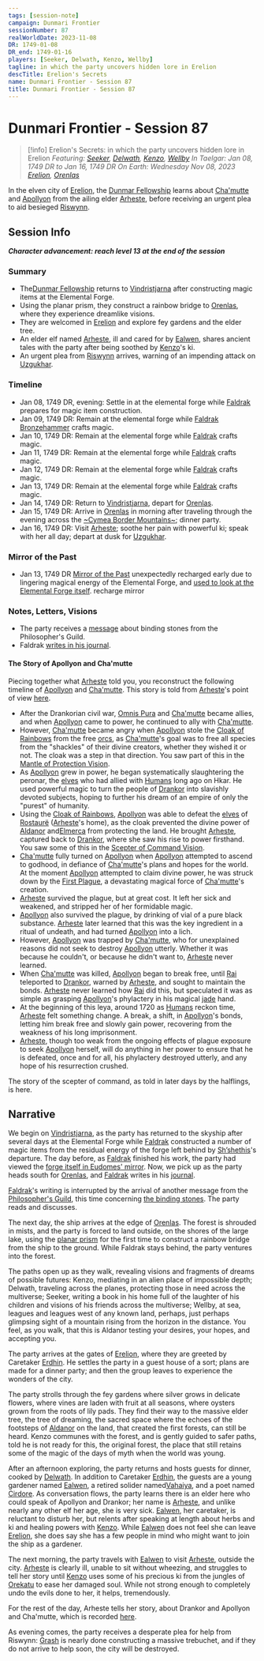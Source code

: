 ```yaml
---
tags: [session-note]
campaign: Dunmari Frontier
sessionNumber: 87
realWorldDate: 2023-11-08
DR: 1749-01-08
DR_end: 1749-01-16
players: [Seeker, Delwath, Kenzo, Wellby]
tagline: in which the party uncovers hidden lore in Erelion
descTitle: Erelion's Secrets
name: Dunmari Frontier - Session 87
title: Dunmari Frontier - Session 87
---
```

# Dunmari Frontier - Session 87

>[!info] Erelion's Secrets: in which the party uncovers hidden lore in Erelion
> *Featuring: [Seeker](<../../../people/pcs/dunmar-fellowship/seeker.md>), [Delwath](<../../../people/pcs/dunmar-fellowship/delwath.md>), [Kenzo](<../../../people/pcs/dunmar-fellowship/kenzo.md>), [Wellby](<../../../people/pcs/dunmar-fellowship/wellby.md>)*
> *In Taelgar: Jan 08, 1749 DR to Jan 16, 1749 DR*
> *On Earth: Wednesday Nov 08, 2023*
> *[Erelion](<../../../gazetteer/istaros-watershed/orenlas/erelion.md>), [Orenlas](<../../../gazetteer/istaros-watershed/orenlas/orenlas.md>)*

In the elven city of [Erelion](<../../../gazetteer/istaros-watershed/orenlas/erelion.md>), the [Dunmar Fellowship](<../../../people/pcs/dunmar-fellowship/dunmar-fellowship.md>) learns about [Cha'mutte](<../../../people/extraplanar-powers/cha-mutte.md>) and [Apollyon](<../../../people/historical-figures/drankorian-emperors/apollyon.md>) from the ailing elder [Arheste](<../../../people/elves/arheste.md>), before receiving an urgent plea to aid besieged [Riswynn](<../../../people/pcs/dunmar-fellowship/riswynn.md>).

## Session Info

***Character advancement: reach level 13 at the end of the session***
### Summary
- The[Dunmar Fellowship](<../../../people/pcs/dunmar-fellowship/dunmar-fellowship.md>) returns to [Vindristjarna](<../../../things/ships/vindristjarna.md>) after constructing magic items at the Elemental Forge.
- Using the planar prism, they construct a rainbow bridge to [Orenlas](<../../../gazetteer/istaros-watershed/orenlas/orenlas.md>), where they experience dreamlike visions.
- They are welcomed in [Erelion](<../../../gazetteer/istaros-watershed/orenlas/erelion.md>) and explore fey gardens and the elder tree.
- An elder elf named [Arheste](<../../../people/elves/arheste.md>), ill and cared for by [Ealwen](<../../../people/elves/ealwen.md>), shares ancient tales with the party after being soothed by [Kenzo](<../../../people/pcs/dunmar-fellowship/kenzo.md>)'s ki.
- An urgent plea from [Riswynn](<../../../people/pcs/dunmar-fellowship/riswynn.md>) arrives, warning of an impending attack on [Uzgukhar](<../../../gazetteer/istaros-watershed/xurkhaz/uzgukhar.md>).
### Timeline
- Jan 08, 1749 DR, evening: Settle in at the elemental forge while [Faldrak](<../../../people/dwarves/faldrak-bronzehammer.md>) prepares for magic item construction.
- Jan 09, 1749 DR: Remain at the elemental forge while [Faldrak Bronzehammer](<../../../people/dwarves/faldrak-bronzehammer.md>) crafts magic.
- Jan 10, 1749 DR: Remain at the elemental forge while [Faldrak](<../../../people/dwarves/faldrak-bronzehammer.md>) crafts magic.
- Jan 11, 1749 DR: Remain at the elemental forge while [Faldrak](<../../../people/dwarves/faldrak-bronzehammer.md>) crafts magic.
- Jan 12, 1749 DR: Remain at the elemental forge while [Faldrak](<../../../people/dwarves/faldrak-bronzehammer.md>) crafts magic.
- Jan 13, 1749 DR: Remain at the elemental forge while [Faldrak](<../../../people/dwarves/faldrak-bronzehammer.md>) crafts magic.
- Jan 14, 1749 DR: Return to [Vindristjarna](<../../../things/ships/vindristjarna.md>), depart for [Orenlas](<../../../gazetteer/istaros-watershed/orenlas/orenlas.md>).
- Jan 15, 1749 DR: Arrive in [Orenlas](<../../../gazetteer/istaros-watershed/orenlas/orenlas.md>) in morning after traveling through the evening across the [~Cymea Border Mountains~](<../../../gazetteer/western-green-sea/cymea-border-mountains.md>); dinner party.
- Jan 16, 1749 DR: Visit [Arheste](<../../../people/elves/arheste.md>); soothe her pain with powerful ki; speak with her all day; depart at dusk for [Uzgukhar](<../../../gazetteer/istaros-watershed/xurkhaz/uzgukhar.md>).
### Mirror of the Past
- Jan 13, 1749 DR [Mirror of the Past](<../treasure/mirror-of-the-past.md>) unexpectedly recharged early due to lingering magical energy of the Elemental Forge, and [used to look at the Elemental Forge itself](<../mirror-visions/elemental-forge-vision.md>). recharge mirror
### Notes, Letters, Visions
- The party receives a [message](<../letters-and-notes/philosopher-s-information-concerning-binding-stones.md>) about binding stones from the Philosopher's Guild.
- Faldrak [writes in his journal](<../letters-and-notes/faldrak-s-journal-notes.md>).
#### The Story of Apollyon and Cha'mutte

Piecing together what [Arheste](<../../../people/elves/arheste.md>) told you, you reconstruct the following timeline of [Apollyon](<../../../people/historical-figures/drankorian-emperors/apollyon.md>) and [Cha'mutte](<../../../people/extraplanar-powers/cha-mutte.md>). 
This story is told from [Arheste](<../../../people/elves/arheste.md>)'s point of view [here](<../../../people/elves/arheste.md#arhestes-story>).

- After the Drankorian civil war, [Omnis Pura](<../../../groups/drankorian-societies/omnis-pura.md>) and [Cha'mutte](<../../../people/extraplanar-powers/cha-mutte.md>) became allies, and when [Apollyon](<../../../people/historical-figures/drankorian-emperors/apollyon.md>) came to power, he continued to ally with [Cha'mutte](<../../../people/extraplanar-powers/cha-mutte.md>). 
- However, [Cha'mutte](<../../../people/extraplanar-powers/cha-mutte.md>) became angry when [Apollyon](<../../../people/historical-figures/drankorian-emperors/apollyon.md>) stole the [Cloak of Rainbows](<../../../things/artifacts-of-power/cloak-of-rainbows.md>) from the free [orcs](<../../../species/children-of-the-embodied-gods/orcs/orcs.md>), as [Cha'mutte](<../../../people/extraplanar-powers/cha-mutte.md>)'s goal was to free all species from the "shackles" of their divine creators, whether they wished it or not. The cloak was a step in that direction. You saw part of this in the [Mantle of Protection Vision](<../mirror-visions/mantle-of-protection-vision.md>). 
- As [Apollyon](<../../../people/historical-figures/drankorian-emperors/apollyon.md>) grew in power, he began systematically slaughtering the peronar, the [elves](<../../../species/children-of-the-embodied-gods/elves/elves.md>) who had allied with [Humans](<../../../species/children-of-divine-creation/humans/humans.md>) long ago on Hkar. He used powerful magic to turn the people of [Drankor](<../../../history/drankorian-era/drankorian-empire.md>) into slavishly devoted subjects, hoping to further his dream of an empire of only the "purest" of humanity. 
- Using the [Cloak of Rainbows](<../../../things/artifacts-of-power/cloak-of-rainbows.md>), [Apollyon](<../../../people/historical-figures/drankorian-emperors/apollyon.md>) was able to defeat the [elves](<../../../species/children-of-the-embodied-gods/elves/elves.md>) of [Rostaurë](<../../../history/drankorian-era/rostaure.md>) ([Arheste](<../../../people/elves/arheste.md>)'s home), as the cloak prevented the divine power of [Aldanor](<../../../cosmology/gods/embodied-gods/aldanor.md>) and[Elmerca](<../../../cosmology/gods/embodied-gods/elmerca.md>) from protecting the land. He brought [Arheste](<../../../people/elves/arheste.md>), captured back to [Drankor](<../../../history/drankorian-era/drankor.md>), where she saw his rise to power firsthand. You saw some of this in the [Scepter of Command Vision](<../mirror-visions/scepter-of-command-vision.md>). 
- [Cha'mutte](<../../../people/extraplanar-powers/cha-mutte.md>) fully turned on [Apollyon](<../../../people/historical-figures/drankorian-emperors/apollyon.md>) when [Apollyon](<../../../people/historical-figures/drankorian-emperors/apollyon.md>) attempted to ascend to godhood, in defiance of [Cha'mutte](<../../../people/extraplanar-powers/cha-mutte.md>)'s plans and hopes for the world. At the moment [Apollyon](<../../../people/historical-figures/drankorian-emperors/apollyon.md>) attempted to claim divine power, he was struck down by the [First Plague](<../../../events/1000s/1059/first-plague.md>), a devastating magical force of [Cha'mutte](<../../../people/extraplanar-powers/cha-mutte.md>)'s creation. 
- [Arheste](<../../../people/elves/arheste.md>) survived the plague, but at great cost. It left her sick and weakened, and stripped her of her formidable magic.
- [Apollyon](<../../../people/historical-figures/drankorian-emperors/apollyon.md>) also survived the plague, by drinking of vial of a pure black substance. [Arheste](<../../../people/elves/arheste.md>) later learned that this was the key ingredient in a ritual of undeath, and had turned [Apollyon](<../../../people/historical-figures/drankorian-emperors/apollyon.md>) into a lich.
- However, [Apollyon](<../../../people/historical-figures/drankorian-emperors/apollyon.md>) was trapped by [Cha'mutte](<../../../people/extraplanar-powers/cha-mutte.md>), who for unexplained reasons did not seek to destroy [Apollyon](<../../../people/historical-figures/drankorian-emperors/apollyon.md>) utterly. Whether it was because he couldn't, or because he didn't want to, [Arheste](<../../../people/elves/arheste.md>) never learned. 
- When [Cha'mutte](<../../../people/extraplanar-powers/cha-mutte.md>) was killed, [Apollyon](<../../../people/historical-figures/drankorian-emperors/apollyon.md>) began to break free, until [Rai](<../../../people/pcs/great-war/rai.md>) teleported to [Drankor](<../../../history/drankorian-era/drankor.md>), warned by [Arheste](<../../../people/elves/arheste.md>), and sought to maintain the bonds. [Arheste](<../../../people/elves/arheste.md>) never learned how [Rai](<../../../people/pcs/great-war/rai.md>) did this, but speculated it was as simple as grasping [Apollyon](<../../../people/historical-figures/drankorian-emperors/apollyon.md>)'s phylactery in his magical [jade](<../treasure/jade-piece-of-rai-s-hand.md>) hand. 
- At the beginning of this leya, around 1720 as [Humans](<../../../species/children-of-divine-creation/humans/humans.md>) reckon time, [Arheste](<../../../people/elves/arheste.md>) felt something change. A break, a shift, in [Apollyon](<../../../people/historical-figures/drankorian-emperors/apollyon.md>)'s bonds, letting him break free and slowly gain power, recovering from the weakness of his long imprisonment. 
- [Arheste](<../../../people/elves/arheste.md>), though too weak from the ongoing effects of plague exposure to seek [Apollyon](<../../../people/historical-figures/drankorian-emperors/apollyon.md>) herself, will do anything in her power to ensure that he is defeated, once and for all, his phylactery destroyed utterly, and any hope of his resurrection crushed. 

The story of the scepter of command, as told in later days by the halflings, is here.

## Narrative
We begin on [Vindristjarna](<../../../things/ships/vindristjarna.md>), as the party has returned to the skyship after several days at the Elemental Forge while [Faldrak](<../../../people/dwarves/faldrak-bronzehammer.md>) constructed a number of magic items from the residual energy of the forge left behind by [Sh’shethis](<../../../people/extraplanar-powers/shshethis.md>)'s departure. The day before, as [Faldrak](<../../../people/dwarves/faldrak-bronzehammer.md>) finished his work, the party had viewed the [forge itself in Eudomes' mirror](<../mirror-visions/elemental-forge-vision.md>). Now, we pick up as the party heads south for [Orenlas](<../../../gazetteer/istaros-watershed/orenlas/orenlas.md>), and [Faldrak](<../../../people/dwarves/faldrak-bronzehammer.md>) writes in his [journal](<../letters-and-notes/faldrak-s-journal-notes.md>).

[Faldrak](<../../../people/dwarves/faldrak-bronzehammer.md>)'s writing is interrupted by the arrival of another message from the [Philosopher's Guild](<../../../groups/tollen-guilds/ancient-and-honorable-guild-of-philosophers.md>), this time concerning [the binding stones](<../letters-and-notes/philosopher-s-information-concerning-binding-stones.md>). The party reads and discusses. 

The next day, the ship arrives at the edge of [Orenlas](<../../../gazetteer/istaros-watershed/orenlas/orenlas.md>). The forest is shrouded in mists, and the party is forced to land outside, on the shores of the large lake, using the [planar prism](<../../../things/ships/vindristjarna.md#planar-prism>) for the first time to construct a rainbow bridge from the ship to the ground. While Faldrak stays behind, the party ventures into the forest.

The paths open up as they walk, revealing visions and fragments of dreams of possible futures: Kenzo, mediating in an alien place of impossible depth; Delwath, traveling across the planes, protecting those in need across the multiverse; Seeker, writing a book in his home full of the laughter of his children and visions of his friends across the multiverse; Wellby, at sea, leagues and leagues west of any known land, perhaps, just perhaps glimpsing sight of a mountain rising from the horizon in the distance. You feel, as you walk, that this is Aldanor testing your desires, your hopes, and accepting you.

The party arrives at the gates of [Erelion](<../../../gazetteer/istaros-watershed/orenlas/erelion.md>), where they are greeted by Caretaker [Erdhin](<../../../people/elves/erdhin.md>). He settles the party in a guest house of a sort; plans are made for a dinner party; and then the group leaves to experience the wonders of the city. 

The party strolls through the fey gardens where silver grows in delicate flowers, where vines are laden with fruit at all seasons, where oysters grown from the roots of lily pads. They find their way to the massive elder tree, the tree of dreaming, the sacred space where the echoes of the footsteps of [Aldanor](<../../../cosmology/gods/embodied-gods/aldanor.md>) on the land, that created the first forests, can still be heard. Kenzo communes with the forest, and is gently guided to safer paths, told he is not ready for this, the original forest, the place that still retains some of the magic of the days of myth when the world was young. 

After an afternoon exploring, the party returns and hosts guests for dinner, cooked by [Delwath](<../../../people/pcs/dunmar-fellowship/delwath.md>). In addition to Caretaker [Erdhin](<../../../people/elves/erdhin.md>), the guests are a young gardener named [Ealwen](<../../../people/elves/ealwen.md>), a retired solider named[Vahaiya](<../../../people/elves/vahaiya.md>), and a poet named [Cirdore](<../../../people/elves/cirdore.md>). As conversation flows, the party learns there is an elder here who could speak of Apollyon and Drankor; her name is [Arheste](<../../../people/elves/arheste.md>), and unlike nearly any other elf her age, she is very sick. [Ealwen](<../../../people/elves/ealwen.md>), her caretaker, is reluctant to disturb her, but relents after speaking at length about herbs and ki and healing powers with [Kenzo](<../../../people/pcs/dunmar-fellowship/kenzo.md>). While [Ealwen](<../../../people/elves/ealwen.md>) does not feel she can leave [Erelion](<../../../gazetteer/istaros-watershed/orenlas/erelion.md>), she does say she has a few people in mind who might want to join the ship as a gardener. 

The next morning, the party travels with [Ealwen](<../../../people/elves/ealwen.md>) to visit [Arheste](<../../../people/elves/arheste.md>), outside the city. [Arheste](<../../../people/elves/arheste.md>) is clearly ill, unable to sit without wheezing, and struggles to tell her story until [Kenzo](<../../../people/pcs/dunmar-fellowship/kenzo.md>) uses some of his precious ki from the jungles of [Orekatu](<../../../gazetteer/far-south/orekatu.md>) to ease her damaged soul. While not strong enough to completely undo the evils done to her, it helps, tremendously. 

For the rest of the day, Arheste tells her story, about Drankor and Apollyon and Cha'mutte, which is recorded [here](<../../../people/elves/arheste.md#arhestes-story>).

As evening comes, the party receives a desperate plea for help from Riswynn: [Grash](<../../../people/other-nonhumans/grash.md>) is nearly done constructing a massive trebuchet, and if they do not arrive to help soon, the city will be destroyed. 
